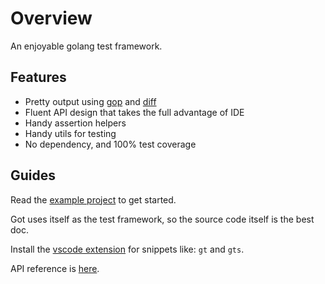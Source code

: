 # Overview

An enjoyable golang test framework.

## Features

- Pretty output using [gop](lib/gop) and [diff](lib/diff)
- Fluent API design that takes the full advantage of IDE
- Handy assertion helpers
- Handy utils for testing
- No dependency, and 100% test coverage

## Guides

Read the [example project](lib/example) to get started.

Got uses itself as the test framework, so the source code itself is the best doc.

Install the [vscode extension](https://marketplace.visualstudio.com/items?itemName=ysmood.got-vscode-extension) for snippets like: `gt` and `gts`.

API reference is [here](pkg.go.dev/github.com/ysmood/got).
